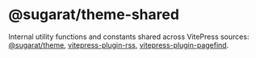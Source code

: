 # @sugarat/theme-shared

Internal utility functions and constants shared across VitePress sources: [@sugarat/theme](https://www.npmjs.com/package/@sugarat/theme), [vitepress-plugin-rss](https://www.npmjs.com/package/vitepress-plugin-rss), [vitepress-plugin-pagefind](https://www.npmjs.com/package/vitepress-plugin-pagefind).